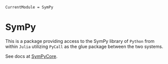 ```@meta
CurrentModule = SymPy
```

# SymPy

This is a package providing access to the SymPy library of `Python` from within `Julia` utilizing `PyCall` as the glue package between the two systems.

See docs at [SymPyCore](https://github.com/jverzani/SymPyCore.jl).
